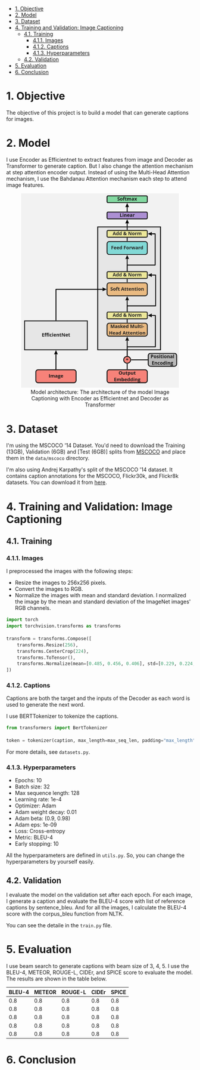 <!-- # Image Captioning
Image Captioning by deep learning model with Encoder as Efficientnet and Decoder as Decoder of Transformer -->
- [1. Objective](#1-objective)
- [2. Model](#2-model)
- [3. Dataset](#3-dataset)
- [4. Training and Validation: Image Captioning](#4-training-and-validation-image-captioning)
  - [4.1. Training](#41-training)
    - [4.1.1. Images](#411-images)
    - [4.1.2. Captions](#412-captions)
    - [4.1.3. Hyperparameters](#413-hyperparameters)
  - [4.2. Validation](#42-validation)
- [5. Evaluation](#5-evaluation)
- [6. Conclusion](#6-conclusion)

# 1. Objective
The objective of this project is to build a model that can generate captions for images.

# 2. Model
I use Encoder as Efficientnet to extract features from image and Decoder as Transformer to generate caption. But I also change the attention mechanism at step attention encoder output. Instead of using the Multi-Head Attention mechanism, I use the Bahdanau Attention mechanism each step to attend image features.
<figure align="center">
    <img src="./images/model_architecture.png" width="600"/>
    <figcaption>Model architecture: The architecture of the model Image Captioning with Encoder as Efficientnet and Decoder as Transformer</figcaption>
</figure>

# 3. Dataset
I'm using the MSCOCO '14 Dataset. You'd need to download the Training (13GB),  Validation (6GB) and [Test (6GB)] splits from [MSCOCO](http://cocodataset.org/#download) and place them in the `data/mscoco` directory.

I'm also using Andrej Karpathy's split of the MSCOCO '14 dataset. It contains caption annotations for the MSCOCO, Flickr30k, and Flickr8k datasets. You can download it from [here](http://cs.stanford.edu/people/karpathy/deepimagesent/caption_datasets.zip).


# 4. Training and Validation: Image Captioning
## 4.1. Training
### 4.1.1. Images
I preprocessed the images with the following steps:
- Resize the images to 256x256 pixels.
- Convert the images to RGB.
- Normalize the images with mean and standard deviation.
I normalized the image by the mean and standard deviation of the ImageNet images' RGB channels.
```python
import torch
import torchvision.transforms as transforms

transform = transforms.Compose([
    transforms.Resize(256),
    transforms.CenterCrop(224),
    transforms.ToTensor(),
    transforms.Normalize(mean=[0.485, 0.456, 0.406], std=[0.229, 0.224, 0.225]),
])
```


### 4.1.2. Captions
Captions are both the target and the inputs of the Decoder as each word is used to generate the next word.

I use BERTTokenizer to tokenize the captions.
```python
from transformers import BertTokenizer

token = tokenizer(caption, max_length=max_seq_len, padding="max_length", truncation=True, return_tensors="pt")["input_ids"][0]
```

For more details, see `datasets.py`.

### 4.1.3. Hyperparameters
- Epochs: 10
- Batch size: 32
- Max sequence length: 128
- Learning rate: 1e-4
- Optimizer: Adam
- Adam weight decay: 0.01
- Adam beta: (0.9, 0.98)
- Adam eps: 1e-09
- Loss: Cross-entropy
- Metric: BLEU-4
- Early stopping: 10

All the hyperparameters are defined in `utils.py`. So, you can change the hyperparameters by yourself easily.

## 4.2. Validation
I evaluate the model on the validation set after each epoch. For each image, I generate a caption and evaluate the BLEU-4 score with list of reference captions by sentence_bleu. And for all the images, I calculate the BLEU-4 score with the corpus_bleu function from NLTK.

You can see the detaile in the `train.py` file.

# 5. Evaluation
I use beam search to generate captions with beam size of 3, 4, 5. I use the BLEU-4, METEOR, ROUGE-L, CIDEr, and SPICE score to evaluate the model. The results are shown in the table below.


| BLEU-4 | METEOR | ROUGE-L | CIDEr | SPICE |
| :--- | :--- | :--- | :--- | :--- |
| 0.8 | 0.8 | 0.8 | 0.8 | 0.8 |
| 0.8 | 0.8 | 0.8 | 0.8 | 0.8 |
| 0.8 | 0.8 | 0.8 | 0.8 | 0.8 |
| 0.8 | 0.8 | 0.8 | 0.8 | 0.8 |
| 0.8 | 0.8 | 0.8 | 0.8 | 0.8 |


# 6. Conclusion

